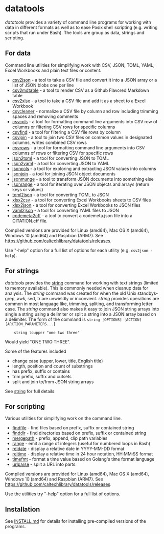 
datatools
=========

_datatools_ provides a variety of command line programs for working with 
data in different formats as well as to ease Posix shell scripting 
(e.g. writing scripts that run under Bash). The tools are group as data, 
strings and scripting.

For data
--------

Command line utilities for simplifying work with CSV, JSON, TOML, YAML, 
Excel Workbooks and plain text files or content.

+ [csv2json](docs/csv2json/) - a tool to take a CSV file and convert it into a JSON array or a list of JSON blobs one per line
+ [csv2mdtable](docs/csv2mdtable/) - a tool to render CSV as a Github Flavored Markdown table
+ [csv2xlsx](docs/csv2xlsx/) - a tool to take a CSV file and add it as a sheet to a Excel Workbook
+ [csvcleaner](docs/csvcleaner/) - normalize a CSV file by column and row including trimming spaces and removing comments
+ [csvcols](docs/csvcols/) - a tool for formatting command line arguments into CSV row of columns or filtering CSV rows for specific columns
+ [csvfind](docs/csvfind/) - a tool for filtering a CSV file rows by column
+ [csvjoin](docs/csvjoin/) - a tool to join two CSV files on common values in designated columns, writes combined CSV rows
+ [csvrows](docs/csvrows/) - a tool for formatting command line arguments into CSV columns of rows or filtering CSV for specific rows
+ [json2toml](docs/json2toml/) - a tool for converting JSON to TOML
+ [json2yaml](docs/json2yaml/) - a tool for converting JSON to YAML
+ [jsoncols](docs/jsoncols/) - a tool for exploring and extracting JSON values into columns
+ [jsonjoin](docs/jsonjoin/) - a tool for joining JSON object documents
+ [jsonmunge](docs/jsonmunge/) - a tool to transform JSON documents into something else
+ [jsonrange](docs/jsonrange/) - a tool for iterating over JSON objects and arrays (return keys or values)
+ [toml2json](docs/toml2json/) - a tool for converting TOML to JSON
+ [xlsx2csv](docs/xlsx2csv/) - a tool for converting Excel Workbooks sheets to CSV files
+ [xlsx2json](docs/xlsx2json/) - a tool for converting Excel Workbooks to JSON files
+ [yaml2json](docs/yaml2json/) - a tool for converting YAML files to JSON
+ [codemeta2cff](docs/codemeta2cff) - a tool to convert a codemeta.json file into a CITATION.cff file.


Compiled versions are provided for Linux (amd64), Mac OS X (amd64),
Windows 10 (amd64) and Raspbian (ARM7). See https://github.com/caltechlibrary/datatools/releases.

Use "-help" option for a full list of options for each utility (e.g. `csv2json -help`).

For strings
-----------

_datatools_ provides the [string](docs/string/) command for working with 
text strings (limited to memory available).  This is commonly needed when 
cleanup data for analysis. The _string_ command was created for when the 
old Unix standbys- grep, awk, sed, tr are unwieldly or inconvient. 
_string_ provides operations are common in most language like, trimming, 
spliting, and transforming letter case.  The _string_ command also makes 
it easy to join JSON string arrays into single a string using a delimiter 
or split a string into a JSON array based on a delimiter. The form of the 
command is `string [OPTIONS] [ACTION] [ARCTION_PARAMETERS...]`

```shell
    string toupper "one two three"
```

Would yield "ONE TWO THREE".

Some of the features included

+ change case (upper, lower, title, English title)
+ length, position and count of substrings
+ has prefix, suffix or contains
+ trim prefix, suffix and cutsets
+ split and join to/from JSON string arrays

See [string](docs/string/) for full details

For scripting
-------------

Various utilities for simplifying work on the command line. 

+ [findfile](docs/findfile/) - find files based on prefix, suffix or contained string
+ [finddir](docs/finddir/) - find directories based on prefix, suffix or contained string
+ [mergepath](docs/mergepath/) - prefix, append, clip path variables
+ [range](docs/range/) - emit a range of integers (useful for numbered loops in Bash)
+ [reldate](docs/reldate/) - display a relative date in YYYY-MM-DD format
+ [reltime](docs/reltime/) - display a relative time in 24 hour notation, HH:MM:SS format
+ [timefmt](docs/timefmt/) - format a time value based on Golang's time format language
+ [urlparse](docs/urlparse/) - split a URL into parts

Compiled versions are provided for Linux (amd64), Mac OS X (amd64),
Windows 10 (amd64) and Raspbian (ARM7). See https://github.com/caltechlibrary/datatools/releases.

Use the utilities try "-help" option for a full list of options.


Installation
------------

See [INSTALL.md](install.html) for details for installing pre-compiled 
versions of the programs.

